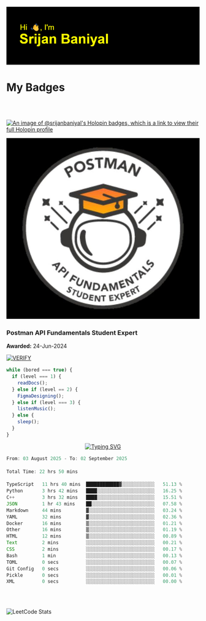 ![Header](./header.png)

# My Badges

<Br />
<Br />

[![An image of @srijanbaniyal's Holopin badges, which is a link to view their full Holopin profile](https://holopin.me/srijanbaniyal)](https://holopin.io/@srijanbaniyal)

[![Postman API Fundamentals Student Expert](/Postman.jpeg)](https://api.badgr.io/public/assertions/r9BLLy0oTfKJBbkGuDI1zA)

### Postman API Fundamentals Student Expert

**Awarded:** 24-Jun-2024

[![VERIFY](https://img.shields.io/badge/VERIFY-blue)](https://badgecheck.io?url=https%3A%2F%2Fapi.badgr.io%2Fpublic%2Fassertions%2Fr9BLLy0oTfKJBbkGuDI1zA)

```javascript
while (bored === true) {
  if (level === 1) {
    readDocs();
  } else if (level == 2) {
    FigmaDesigning();
  } else if (level === 3) {
    listenMusic();
  } else {
    sleep();
  }
}
```

<p align="center">
  <a href="https://git.io/typing-svg"><img src="https://readme-typing-svg.demolab.com?font=Tilt+Prism&size=30&pause=1000&color=0FF75B&center=true&vCenter=true&width=800&height=80&lines=Time+spent+on+various+Programming+languages" alt="Typing SVG" /></a>
</p>

<!--START_SECTION:waka-->

```TypeScript
From: 03 August 2025 - To: 02 September 2025

Total Time: 22 hrs 50 mins

TypeScript   11 hrs 40 mins  ████████████▓░░░░░░░░░░░░   51.13 %
Python       3 hrs 42 mins   ████░░░░░░░░░░░░░░░░░░░░░   16.25 %
C++          3 hrs 32 mins   ████░░░░░░░░░░░░░░░░░░░░░   15.51 %
JSON         1 hr 43 mins    ██░░░░░░░░░░░░░░░░░░░░░░░   07.58 %
Markdown     44 mins         ▓░░░░░░░░░░░░░░░░░░░░░░░░   03.24 %
YAML         32 mins         ▓░░░░░░░░░░░░░░░░░░░░░░░░   02.36 %
Docker       16 mins         ▒░░░░░░░░░░░░░░░░░░░░░░░░   01.21 %
Other        16 mins         ▒░░░░░░░░░░░░░░░░░░░░░░░░   01.19 %
HTML         12 mins         ▒░░░░░░░░░░░░░░░░░░░░░░░░   00.89 %
Text         2 mins          ░░░░░░░░░░░░░░░░░░░░░░░░░   00.21 %
CSS          2 mins          ░░░░░░░░░░░░░░░░░░░░░░░░░   00.17 %
Bash         1 min           ░░░░░░░░░░░░░░░░░░░░░░░░░   00.13 %
TOML         0 secs          ░░░░░░░░░░░░░░░░░░░░░░░░░   00.07 %
Git Config   0 secs          ░░░░░░░░░░░░░░░░░░░░░░░░░   00.06 %
Pickle       0 secs          ░░░░░░░░░░░░░░░░░░░░░░░░░   00.01 %
XML          0 secs          ░░░░░░░░░░░░░░░░░░░░░░░░░   00.00 %
```

<!--END_SECTION:waka-->

<Br />
<Br />

![LeetCode Stats](https://leetcard.jacoblin.cool/Srijan-Baniyal?theme=dark&font=Rasa&ext=contest)
